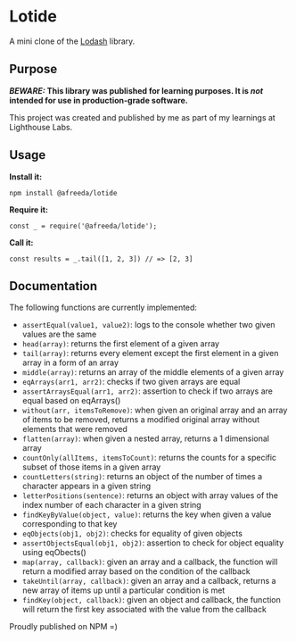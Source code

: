 # Lotide

A mini clone of the [Lodash](https://lodash.com) library.

## Purpose

**_BEWARE:_ This library was published for learning purposes. It is _not_ intended for use in production-grade software.**

This project was created and published by me as part of my learnings at Lighthouse Labs. 

## Usage

**Install it:**

`npm install @afreeda/lotide`

**Require it:**

`const _ = require('@afreeda/lotide');`

**Call it:**

`const results = _.tail([1, 2, 3]) // => [2, 3]`

## Documentation

The following functions are currently implemented:

* `assertEqual(value1, value2)`: logs to the console whether two given values are the same
* `head(array)`: returns the first element of a given array
* `tail(array)`: returns every element except the first element in a given array in a form of an array
* `middle(array)`: returns an array of the middle elements of a given array
* `eqArrays(arr1, arr2)`: checks if two given arrays are equal
* `assertArraysEqual(arr1, arr2)`: assertion to check if two arrays are equal based on eqArrays()
* `without(arr, itemsToRemove)`: when given an original array and an array of items to be removed, returns a modified original array without elements that were removed
* `flatten(array)`: when given a nested array, returns a 1 dimensional array
* `countOnly(allItems, itemsToCount)`: returns the counts for a specific subset of those items in a given array
* `countLetters(string)`: returns an object of the number of times a character appears in a given string
* `letterPositions(sentence)`: returns an object with array values of the index number of each character in a given string
* `findKeyByValue(object, value)`: returns the key when given a value corresponding to that key
* `eqObjects(obj1, obj2)`: checks for equality of given objects
* `assertObjectsEqual(obj1, obj2)`: assertion to check for object equality using eqObects()
* `map(array, callback)`: given an array and a callback, the function will return a modified array based on the condition of the callback
* `takeUntil(array, callback)`: given an array and a callback, returns a new array of items up until a particular condition is met
* `findKey(object, callback)`: given an object and callback, the function will return the first key associated with the value from the callback

Proudly published on NPM =)
